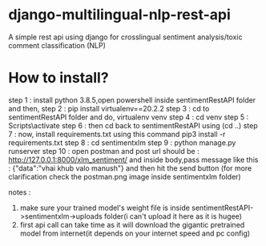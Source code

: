 # django-multilingual-nlp-rest-api
A simple rest api using django for crosslingual sentiment analysis/toxic comment classification (NLP)

# How to install?

step 1 : install python 3.8.5,open powershell inside sentimentRestAPI folder and then,
step 2 : pip install virtualenv==20.2.2
step 3 : cd to sentimentRestAPI folder and do, virtualenv venv
step 4 : cd venv
step 5 : Scripts\activate
step 6 : then cd back to sentimentRestAPI  using (cd ..)
step 7 : now, install requirements.txt using this command  pip3 install -r requirements.txt
step 8 : cd sentimentxlm
step 9 : python manage.py runserver
step 10 : open postman and post url should be : http://127.0.0.1:8000/xlm_sentiment/ and inside body,pass message like this : {"data":"vhai khub valo manush"} and then hit the send button (for more clarification check the postman.png image inside sentimentxlm folder)


notes : 
1. make sure your trained model's weight file is inside sentimentRestAPI->sentimentxlm->uploads folder(i can't upload it here as it is hugee)
2. first api call can take time as it will download the gigantic pretrained model from internet(it depends on your internet speed and pc config)
